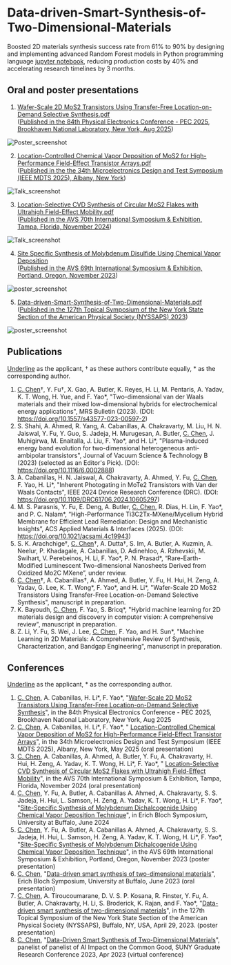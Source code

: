 # Data-driven-Smart-Synthesis-of-Two-Dimensional-Materials
Boosted 2D materials synthesis success rate from 61% to 90% by designing and implementing advanced Random Forest models in Python programming language [jupyter notebook](https://github.com/Chu-Te-Ethan-Chen/Data-driven-Smart-Synthesis-of-Two-Dimensional-Materials/blob/main/interconnect_project_501.ipynb), reducing production costs by 40% and accelerating research timelines by 3 months.

## Oral and poster presentations
1. [Wafer-Scale 2D MoS2 Transistors Using Transfer-Free Location-on-Demand Selective Synthesis.pdf](https://github.com/Chu-Te-Ethan-Chen/Data-driven-Smart-Synthesis-of-Two-Dimensional-Materials/blob/main/Assets/08-11-2025%20PEC%202025/Chu_Te_Ethan_Chen_PEC_2025_poster_36x48_V5.pdf)<br />([Published in the 84th Physical Electronics Conference - PEC 2025, Brookhaven National Laboratory,  New York, Aug 2025](https://pec2025.replit.app/static/attached_assets/PEC%20Abstract%20Booklet.pdf#page=31))

![Poster_screenshot](https://github.com/Chu-Te-Ethan-Chen/Data-driven-Smart-Synthesis-of-Two-Dimensional-Materials/blob/main/Assets/08-11-2025%20PEC%202025/PEC%202025%20ChuTe%20Chen%20poster%20screenshot.png)

2. [Location-Controlled Chemical Vapor Deposition of MoS2 for High-Performance Field-Effect Transistor Arrays.pdf](https://github.com/Chu-Te-Ethan-Chen/Data-driven-Smart-Synthesis-of-Two-Dimensional-Materials/blob/main/Assets/05-19-2025%20IEEE%20MDTS/28_Location-Controlled%20Chemical%20Vapor%20Deposition%20of%20MoS2%20for%20High-Performance%20Field-Effect%20Transistor%20Arrays_05_19_2025.pdf)<br />([Published in the the 34th Microelectronics Design and Test Symposium (IEEE MDTS 2025), Albany, New York](https://mdts.ieee.org/full-agenda-2025/))

![Talk_screenshot](https://github.com/Chu-Te-Ethan-Chen/Data-driven-Smart-Synthesis-of-Two-Dimensional-Materials/blob/main/Assets/05-19-2025%20IEEE%20MDTS/05-19-2025%20IEEE%20MDTS%20screenshot.png)

3. [Location-Selective CVD Synthesis of Circular MoS2 Flakes with Ultrahigh Field-Effect Mobility.pdf](https://github.com/Chu-Te-Ethan-Chen/Data-driven-Smart-Synthesis-of-Two-Dimensional-Materials/blob/main/Assets/11-03-2024%20AVS70/Location-Selective%20CVD%20Synthesis%20of%20Circular%20MoS2%20Flakes%20with%20Ultrahigh%20Field-Effect%20Mobility_2024_10_15.pdf) <br />([Published in the AVS 70th International Symposium & Exhibition, Tampa, Florida, November 2024](https://avs70.avs.org/wp-content/uploads/2024/07/ProgramBook_Complete.pdf#page=50))

![Talk_screenshot](https://github.com/Chu-Te-Ethan-Chen/Data-driven-Smart-Synthesis-of-Two-Dimensional-Materials/blob/main/Assets/11-03-2024%20AVS70/11-03-2024%20AVS70%20screenshot.png)

4. [Site Specific Synthesis of Molybdenum Disulfide Using Chemical Vapor Deposition](https://github.com/Chu-Te-Ethan-Chen/Data-driven-Smart-Synthesis-of-Two-Dimensional-Materials/blob/main/Assets/11-05-2023%20AVS69/11-05-2023%20AVS69%20Chu_Te_Chen.pdf) <br />([Published in the AVS 69th International Symposium & Exhibition, Portland, Oregon, November 2023](https://avs69.avs.org/wp-content/uploads/2023/11/ProgramBook_Complete.pdf#page=179))

![poster_screenshot](https://github.com/Chu-Te-Ethan-Chen/Data-driven-Smart-Synthesis-of-Two-Dimensional-Materials/blob/main/Assets/11-05-2023%20AVS69/Poster_screenshot.png)

5. [Data-driven-Smart-Synthesis-of-Two-Dimensional-Materials.pdf](https://github.com/Chu-Te-Ethan-Chen/Data-driven-Smart-Synthesis-of-Two-Dimensional-Materials/blob/main/Assets/Data-Driven%20Smart%20Synthesis%20of%20Two-Dimensional%20Materials.pdf)<br />([Published in the 127th Topical Symposium of the New York State Section of the American Physical Society (NYSSAPS) 2023](https://archivesites.nyssaps.org/Spring2023/agenda.pdf#page=21))

![poster_screenshot](https://github.com/Chu-Te-Ethan-Chen/Data-driven-Smart-Synthesis-of-Two-Dimensional-Materials/blob/main/Assets/Poster_screenshot.png)

## Publications
<ins>Underline</ins> as the applicant, † as these authors contribute equally, * as the corresponding author.
1.	<ins>C. Chen</ins>†, Y. Fu†, X. Gao, A. Butler, K. Reyes, H. Li, M. Pentaris, A. Yadav, K. T. Wong, H. Yue, and F. Yao*, "Two-dimensional van der Waals materials and their mixed low-dimensional hybrids for electrochemical energy applications", MRS Bulletin (2023). (DOI: https://doi.org/10.1557/s43577-023-00597-2)
2.	S. Shahi, A. Ahmed, R. Yang, A. Cabanillas, A. Chakravarty, M. Liu, H. N. Jaiswal, Y. Fu, Y. Guo, S. Jadeja, H. Murugesan, A. Butler, <ins>C. Chen</ins>, J. Muhigirwa, M. Enaitalla, J. Liu, F. Yao*, and H. Li*, "Plasma-induced energy band evolution for two-dimensional heterogeneous anti-ambipolar transistors", Journal of Vacuum Science & Technology B (2023) (selected as an Editor's Pick). (DOI:  https://doi.org/10.1116/6.0002888)
3.	A. Cabanillas, H. N. Jaiswal, A. Chakravarty, A. Ahmed, Y. Fu, <ins>C. Chen</ins>, F. Yao, H. Li*, "Inherent Photogating in MoTe2 Transistors with Van der Waals Contacts", IEEE 2024 Device Research Conference (DRC). (DOI: https://doi.org/10.1109/DRC61706.2024.10605297)
4.	M. S. Parasnis, Y. Fu, E. Deng, A. Butler, <ins>C. Chen</ins>, R. Dias, H. Lin, F. Yao*, and P. C. Nalam*, “High-Performance Ti3C2Tx-MXene/Mycelium Hybrid Membrane for Efficient Lead Remediation: Design and Mechanistic Insights”, ACS Applied Materials & Interfaces (2025). (DOI: https://doi.org/10.1021/acsami.4c19943)
5.	S. K. Arachchige†, <ins>C. Chen</ins>†, A. Dutta†, S. Im, A. Butler, A. Kuzmin, A. Neelur, P. Khadagale, A. Cabanillas, D. Adinehloo, A. Rzhevskii, M. Swihart, V. Perebeinos, H. Li, F. Yao*, P. N. Prasad*, “Rare-Earth-Modified Luminescent Two-dimensional Nanosheets Derived from Oxidized Mo2C MXene”, under review.
6.	<ins>C. Chen</ins>†, A. Cabanillas†, A. Ahmed, A. Butler, Y. Fu, H. Hui, H. Zeng, A. Yadav, G. Lee, K. T. Wong*, F. Yao*, and H. Li*, "Wafer-Scale 2D MoS2 Transistors Using Transfer-Free Location-on-Demand Selective Synthesis", manuscript in preparation.
7.	K. Bayoudh, <ins>C. Chen</ins>, F. Yao, S. Bricq*, "Hybrid machine learning for 2D materials design and discovery in computer vision: A comprehensive review", manuscript in preparation.
8.	Z. Li, Y. Fu, S. Wei, J. Lee, <ins>C. Chen</ins>, F. Yao, and H. Sun*, "Machine Learning in 2D Materials: A Comprehensive Review of Synthesis, Characterization, and Bandgap Engineering", manuscript in preparation.

## Conferences
<ins>Underline</ins> as the applicant, * as the corresponding author.
1. <ins>C. Chen</ins>, A. Cabanillas, H. Li*, F. Yao*, "[Wafer-Scale 2D MoS2 Transistors Using Transfer-Free Location-on-Demand Selective Synthesis](https://pec2025.replit.app/static/attached_assets/PEC%20Abstract%20Booklet.pdf#page=31)", in the 84th Physical Electronics Conference - PEC 2025, Brookhaven National Laboratory,  New York, Aug 2025
2. <ins>C. Chen</ins>, A. Cabanillas, H. Li*, F. Yao*, " [Location-Controlled Chemical Vapor Deposition of MoS2 for High-Performance Field-Effect Transistor Arrays](https://mdts.ieee.org/full-agenda-2025/)", in the 34th Microelectronics Design and Test Symposium (IEEE MDTS 2025), Albany, New York, May 2025 (oral presentation)
3.	<ins>C. Chen</ins>, A. Cabanillas, A. Ahmed, A. Butler, Y. Fu, A. Chakravarty, H. Hui, H. Zeng, A. Yadav, K. T. Wong, H. Li*, F. Yao*, " [Location-Selective CVD Synthesis of Circular MoS2 Flakes with Ultrahigh Field-Effect Mobility](https://avs70.avs.org/wp-content/uploads/2024/07/ProgramBook_Complete.pdf#page=50)", in the AVS 70th International Symposium & Exhibition, Tampa, Florida, November 2024 (oral presentation)
4.	<ins>C. Chen</ins>, Y. Fu, A. Butler, A. Cabanillas A. Ahmed, A. Chakravarty, S. S. Jadeja, H. Hui, L. Samson, H. Zeng, A. Yadav, K. T. Wong, H. Li*, F. Yao*, "[Site-Specific Synthesis of Molybdenum Dichalcogenide Using Chemical Vapor Deposition Technique](https://engineering.buffalo.edu/materials-design-innovation/summer-institute/ebs.html#agenda)", in Erich Bloch Symposium, University at Buffalo, June 2024
5.	<ins>C. Chen</ins>, Y. Fu, A. Butler, A. Cabanillas A. Ahmed, A. Chakravarty, S. S. Jadeja, H. Hui, L. Samson, H. Zeng, A. Yadav, K. T. Wong, H. Li*, F. Yao*, "[Site-Specific Synthesis of Molybdenum Dichalcogenide Using Chemical Vapor Deposition Technique](https://avs69.avs.org/wp-content/uploads/2023/11/ProgramBook_Complete.pdf#page=179)", in the AVS 69th International Symposium & Exhibition, Portland, Oregon, November 2023 (poster presentation)
6.	<ins>C. Chen</ins>, "[Data-driven smart synthesis of two-dimensional materials](https://github.com/Chu-Te-Ethan-Chen/Data-driven-Smart-Synthesis-of-Two-Dimensional-Materials)", Erich Bloch Symposium, University at Buffalo, June 2023 (oral presentation)
7.	<ins>C. Chen</ins>, A. Tiroucoumarane, D. V. S. P. Kosana, R. Finster, Y. Fu, A. Butler, A. Chakravarty, H. Li, S. Broderick, K. Rajan, and F. Yao*, "[Data-driven smart synthesis of two-dimensional materials](https://archivesites.nyssaps.org/Spring2023/agenda.pdf#page=21)", in the 127th Topical Symposium of the New York State Section of the American Physical Society (NYSSAPS), Buffalo, NY, USA, April 29, 2023. (poster presentation)
8.	<ins>C. Chen</ins>, "[Data-Driven Smart Synthesis of Two-Dimensional Materials](https://youtu.be/EXikXXb3MdI?list=PL2s9RSt3uchiFvZp-P8ohKBc4PPFEn_KM&t=219)", panelist of panelist of AI Impact on the Common Good, SUNY Graduate Research Conference 2023, Apr 2023 (virtual conference)
